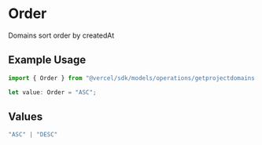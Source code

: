 # Order

Domains sort order by createdAt

## Example Usage

```typescript
import { Order } from "@vercel/sdk/models/operations/getprojectdomains.js";

let value: Order = "ASC";
```

## Values

```typescript
"ASC" | "DESC"
```